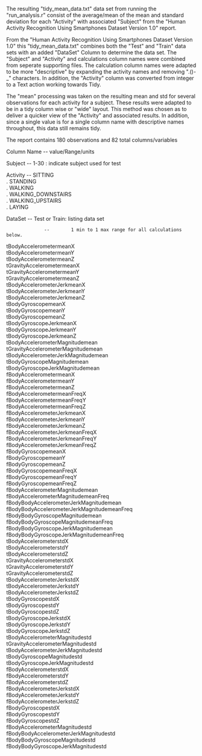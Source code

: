 The resulting "tidy_mean_data.txt" data set from running the "run_analysis.r" consist of the average/mean of the mean and standard deviation for each "Activity" with associated "Subject" from the "Human Activity Recognition Using Smartphones Dataset Version 1.0" report. 

From the "Human Activity Recognition Using Smartphones Dataset Version 1.0" this "tidy_mean_data.txt" combines both the "Test" and "Train" data sets with an added "DataSet" Column to determine the data set. The "Subject" and "Activity" and calculations column names were combined from seperate supporting files. The calculation column names were adapted to be more "descriptive" by expanding the activity names and removing ".()-_" characters. In addition, the "Activity" column was converted from integer to a Text action working towards Tidy.

The "mean" processing was taken on the resulting mean and std for several observations for each activity for a subject. These results were adapted to be in a tidy column wise or "wide" layout. This method was chosen as to deliver a quicker view of the "Activity" and associated results. In addition, since a single value is for a single column name with descriptive names throughout, this data still remains tidy.


The report contains 180 observations and 82 total columns/variables

Column Name      --       value/Range/units

Subject          --       1-30  : indicate subject used for test

Activity         --       SITTING  
                  .       STANDING  
                  .       WALKING  
                  .       WALKING_DOWNSTAIRS  
                  .       WALKING_UPSTAIRS  
				  .       LAYING  
	  
DataSet 	      --        Test or Train: listing data set

                  --        1 min to 1 max range for all calculations below.
tBodyAccelerometermeanX                 
tBodyAccelerometermeanY                 
tBodyAccelerometermeanZ                 
tGravityAccelerometermeanX              
tGravityAccelerometermeanY              
tGravityAccelerometermeanZ              
tBodyAccelerometerJerkmeanX             
tBodyAccelerometerJerkmeanY             
tBodyAccelerometerJerkmeanZ             
tBodyGyroscopemeanX                     
tBodyGyroscopemeanY                   
tBodyGyroscopemeanZ                     
tBodyGyroscopeJerkmeanX                 
tBodyGyroscopeJerkmeanY                
tBodyGyroscopeJerkmeanZ                 
tBodyAccelerometerMagnitudemean         
tGravityAccelerometerMagnitudemean      
tBodyAccelerometerJerkMagnitudemean     
tBodyGyroscopeMagnitudemean            
tBodyGyroscopeJerkMagnitudemean          
fBodyAccelerometermeanX			
fBodyAccelerometermeanY			
fBodyAccelerometermeanZ			
fBodyAccelerometermeanFreqX		
fBodyAccelerometermeanFreqY		
fBodyAccelerometermeanFreqZ		
fBodyAccelerometerJerkmeanX		
fBodyAccelerometerJerkmeanY		
fBodyAccelerometerJerkmeanZ		
fBodyAccelerometerJerkmeanFreqX		
fBodyAccelerometerJerkmeanFreqY		
fBodyAccelerometerJerkmeanFreqZ		
fBodyGyroscopemeanX			
fBodyGyroscopemeanY			
fBodyGyroscopemeanZ			
fBodyGyroscopemeanFreqX			
fBodyGyroscopemeanFreqY			
fBodyGyroscopemeanFreqZ			
fBodyAccelerometerMagnitudemean		
fBodyAccelerometerMagnitudemeanFreq		
fBodyBodyAccelerometerJerkMagnitudemean		
fBodyBodyAccelerometerJerkMagnitudemeanFreq		
fBodyBodyGyroscopeMagnitudemean		
fBodyBodyGyroscopeMagnitudemeanFreq		
fBodyBodyGyroscopeJerkMagnitudemean		
fBodyBodyGyroscopeJerkMagnitudemeanFreq		
tBodyAccelerometerstdX			
tBodyAccelerometerstdY			
tBodyAccelerometerstdZ			
tGravityAccelerometerstdX		
tGravityAccelerometerstdY		
tGravityAccelerometerstdZ		
tBodyAccelerometerJerkstdX		
tBodyAccelerometerJerkstdY		
tBodyAccelerometerJerkstdZ		
tBodyGyroscopestdX			
tBodyGyroscopestdY			
tBodyGyroscopestdZ			
tBodyGyroscopeJerkstdX			
tBodyGyroscopeJerkstdY			
tBodyGyroscopeJerkstdZ			
tBodyAccelerometerMagnitudestd		
tGravityAccelerometerMagnitudestd	
tBodyAccelerometerJerkMagnitudestd	
tBodyGyroscopeMagnitudestd		
tBodyGyroscopeJerkMagnitudestd		
fBodyAccelerometerstdX			
fBodyAccelerometerstdY			
fBodyAccelerometerstdZ			
fBodyAccelerometerJerkstdX		
fBodyAccelerometerJerkstdY	
fBodyAccelerometerJerkstdZ	
fBodyGyroscopestdX		
fBodyGyroscopestdY		
fBodyGyroscopestdZ	
fBodyAccelerometerMagnitudestd	
fBodyBodyAccelerometerJerkMagnitudestd	
fBodyBodyGyroscopeMagnitudestd	
fBodyBodyGyroscopeJerkMagnitudestd
